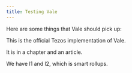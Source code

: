 ```yaml
---
title: Testing Vale
---
```


Here are some things that Vale should pick up:

This is the official Tezos implementation of Vale.

It is in a chapter and an article.

We have l1 and l2, which is smart rollups.
